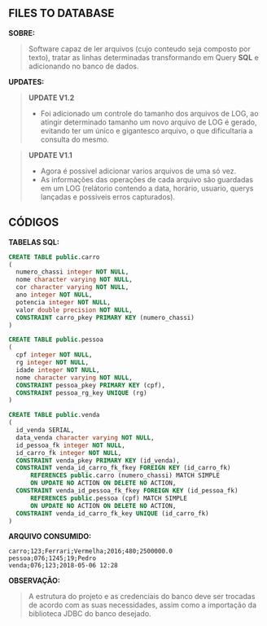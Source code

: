 ## FILES TO DATABASE

**SOBRE:**

> Software capaz de ler arquivos (cujo conteudo seja composto por texto), tratar as linhas determinadas transformando em
> Query **SQL** e adicionando no banco de dados.

**UPDATES:**

>**UPDATE V1.2**
>  - Foi adicionado um controle do tamanho dos arquivos de LOG, ao atingir determinado tamanho um novo arquivo de LOG é gerado, 
> evitando ter um único e gigantesco arquivo, o que dificultaria a consulta do mesmo.

>**UPDATE V1.1**
>  - Agora é possivel adicionar varios arquivos de uma só vez.
>  - As informações das operações de cada arquivo são guardadas em um LOG (relátorio contendo a data, horário, usuario, querys lançadas e possiveis erros capturados).

## CÓDIGOS

**TABELAS SQL:**

```SQL
CREATE TABLE public.carro
(
  numero_chassi integer NOT NULL,
  nome character varying NOT NULL,
  cor character varying NOT NULL,
  ano integer NOT NULL,
  potencia integer NOT NULL,
  valor double precision NOT NULL,
  CONSTRAINT carro_pkey PRIMARY KEY (numero_chassi)
)
```
```SQL
CREATE TABLE public.pessoa
(
  cpf integer NOT NULL,
  rg integer NOT NULL,
  idade integer NOT NULL,
  nome character varying NOT NULL,
  CONSTRAINT pessoa_pkey PRIMARY KEY (cpf),
  CONSTRAINT pessoa_rg_key UNIQUE (rg)
)
```

```SQL
CREATE TABLE public.venda
(
  id_venda SERIAL,
  data_venda character varying NOT NULL,
  id_pessoa_fk integer NOT NULL,
  id_carro_fk integer NOT NULL,
  CONSTRAINT venda_pkey PRIMARY KEY (id_venda),
  CONSTRAINT venda_id_carro_fk_fkey FOREIGN KEY (id_carro_fk)
      REFERENCES public.carro (numero_chassi) MATCH SIMPLE
      ON UPDATE NO ACTION ON DELETE NO ACTION,
  CONSTRAINT venda_id_pessoa_fk_fkey FOREIGN KEY (id_pessoa_fk)
      REFERENCES public.pessoa (cpf) MATCH SIMPLE
      ON UPDATE NO ACTION ON DELETE NO ACTION,
  CONSTRAINT venda_id_carro_fk_key UNIQUE (id_carro_fk)
)
```

**ARQUIVO CONSUMIDO:**

```
carro;123;Ferrari;Vermelha;2016;480;2500000.0
pessoa;076;1245;19;Pedro
venda;076;123;2018-05-06 12:28
```


**OBSERVAÇÃO:**

>A estrutura do projeto e as credenciais do banco deve ser trocadas de acordo com as suas necessidades, assim como a importação da biblioteca JDBC do banco desejado.

